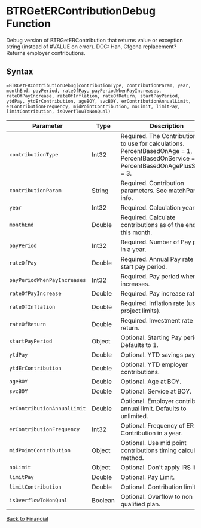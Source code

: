 # BTRGetERContributionDebug Function

Debug version of BTRGetERContribution that returns value or exception string (instead of #VALUE on error).  DOC: Han, Cfgena replacement?  Returns employer contributions.

## Syntax

```excel
=BTRGetERContributionDebug(contributionType, contributionParam, year, monthEnd, payPeriod, rateOfPay, payPeriodWhenPayIncreases, rateOfPayIncrease, rateOfInflation, rateOfReturn, startPayPeriod, ytdPay, ytdErContribution, ageBOY, svcBOY, erContributionAnnualLimit, erContributionFrequency, midPointContribution, noLimit, limitPay, limitContribution, isOverflowToNonQual)
```

Parameter | Type | Description
---|---|---
`contributionType` | Int32 | Required.  The ContributionType to use for calculations.  PercentBasedOnAge = 1, PercentBasedOnService = 2, PercentBasedOnAgePlusService = 3.
`contributionParam` | String | Required.  Contribution parameters.  See matchParm for info.
`year` | Int32 | Required.  Calculation year.
`monthEnd` | Double | Required.  Calculate contributions as of the end of this month.
`payPeriod` | Int32 | Required.  Number of Pay period in a year.
`rateOfPay` | Double | Required.  Annual Pay rate as of start pay period.
`payPeriodWhenPayIncreases` | Int32 | Required.  Pay period when pay increases.
`rateOfPayIncrease` | Double | Required.  Pay increase rate.
`rateOfInflation` | Double | Required.  Inflation rate (used to project limits).
`rateOfReturn` | Double | Required.  Investment rate of return.
`startPayPeriod` | Object | Optional.  Starting Pay period.  Defaults to 1.
`ytdPay` | Double | Optional.  YTD savings pay.
`ytdErContribution` | Double | Optional.  YTD employer contributions.
`ageBOY` | Double | Optional.  Age at BOY.
`svcBOY` | Double | Optional.  Service at BOY.
`erContributionAnnualLimit` | Double | Optional.  Employer contribution annual limit. Defaults to unlimited.
`erContributionFrequency` | Int32 | Optional.  Frequency of ER Contribution in a year.
`midPointContribution` | Object | Optional.  Use mid point contributions timing calculation method.
`noLimit` | Object | Optional.  Don't apply IRS limit.
`limitPay` | Double | Optional.  Pay Limit.
`limitContribution` | Double | Optional.  Contribution limit.
`isOverflowToNonQual` | Boolean | Optional.  Overflow to non qualified plan.

[Back to Financial](RBLeFinancial.md)
